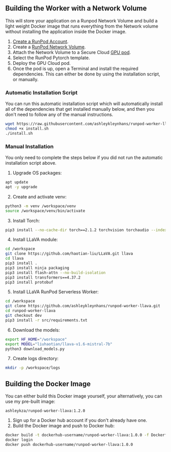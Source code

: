 ## Building the Worker with a Network Volume

This will store your application on a Runpod Network Volume and
build a light weight Docker image that runs everything
from the Network volume without installing the application
inside the Docker image.

1. [Create a RunPod Account](https://runpod.io?ref=2xxro4sy).
2. Create a [RunPod Network Volume](https://www.runpod.io/console/user/storage).
3. Attach the Network Volume to a Secure Cloud [GPU pod](https://www.runpod.io/console/gpu-secure-cloud).
4. Select the RunPod Pytorch template.
5. Deploy the GPU Cloud pod.
6. Once the pod is up, open a Terminal and install the required
   dependencies. This can either be done by using the installation
   script, or manually.

### Automatic Installation Script

You can run this automatic installation script which will
automatically install all of the dependencies that get installed
manually below, and then you don't need to follow any of the
manual instructions.

```bash
wget https://raw.githubusercontent.com/ashleykleynhans/runpod-worker-llava/dev/scripts/install.sh
chmod +x install.sh
./install.sh
```

### Manual Installation

You only need to complete the steps below if you did not run the
automatic installation script above.

1. Upgrade OS packages:
```bash
apt update
apt -y upgrade
```
2. Create and activate venv:
```bash
python3 -m venv /workspace/venv
source /workspace/venv/bin/activate
```
3. Install Torch:
```bash
pip3 install --no-cache-dir torch==2.1.2 torchvision torchaudio --index-url https://download.pytorch.org/whl/cu118
```
4. Install LLaVA module:
```bash
cd /workspace
git clone https://github.com/haotian-liu/LLaVA.git llava
cd llava
pip3 install .
pip3 install ninja packaging
pip3 install flash-attn --no-build-isolation
pip3 install transformers==4.37.2
pip3 install protobuf
```
5. Install LLaVA RunPod Serverless Worker:
```bash
cd /workspace
git clone https://github.com/ashleykleynhans/runpod-worker-llava.git
cd runpod-worker-llava
git checkout dev
pip3 install -r src/requirements.txt
```
6. Download the models:
```bash
export HF_HOME="/workspace"
export MODEL="liuhaotian/llava-v1.6-mistral-7b"
python3 download_models.py
```
7. Create logs directory:
```bash
mkdir -p /workspace/logs
```

## Building the Docker Image

You can either build this Docker image yourself, your alternatively,
you can use my pre-built image:

```
ashleykza/runpod-worker-llava:1.2.0
```

1. Sign up for a Docker hub account if you don't already have one.
2. Build the Docker image and push to Docker hub:
```bash
docker build -t dockerhub-username/runpod-worker-llava:1.0.0 -f Dockerfile.Network_Volume .
docker login
docker push dockerhub-username/runpod-worker-llava:1.0.0
```
